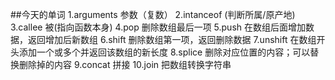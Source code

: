 ##今天的单词
1.arguments  参数（复数）
2.intanceof  (判断所属/原产地)
3.callee  被(指向函数本身)
4.pop    删除数组最后一项
5.push    在数组后面增加数据，返回增加后新数组
6.shift  删除数组第一项，返回删除数据
7.unshift  在数组开头添加一个或多个并返回该数组的新长度
8.splice    删除对应位置的内容；可以替换删除掉的内容
9.concat  拼接
10.join  把数组转换字符串